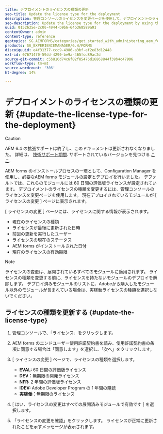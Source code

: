 ```yaml
---
title: デプロイメントのライセンスの種類の更新
seo-title: Update the license type for the deployment
description: 管理コンソールのライセンスを変更ページを使用して、デプロイメントのライセンスの種類を更新します。
seo-description: Update the license type for the deployment by using the Change License page in administration console.
uuid: 0152635e-2c00-4944-b9b6-64b368589a91
contentOwner: admin
content-type: reference
geptopics: SG_AEMFORMS/categories/get_started_with_administering_aem_forms_on_jee
products: SG_EXPERIENCEMANAGER/6.4/FORMS
discoiquuid: e4f31377-ccc9-4986-a3bf-ef2e83d12448
exl-id: 07671470-59dd-4290-be9a-465fcd89ac2d
source-git-commit: c5b816d74c6f02f85476d16868844f39b4c47996
workflow-type: tm+mt
source-wordcount: '306'
ht-degree: 14%

---
```


# デプロイメントのライセンスの種類の更新 {#update-the-license-type-for-the-deployment}

>[!CAUTION]
>
>AEM 6.4 の拡張サポートは終了し、このドキュメントは更新されなくなりました。 詳細は、 [技術サポート期間](https://helpx.adobe.com/jp/support/programs/eol-matrix.html). サポートされているバージョンを見つける [ここ](https://experienceleague.adobe.com/docs/?lang=ja).

AEM forms のインストールプロセスの一環として、Configuration Manager を使用し、必要なAEM forms モジュールの設定とデプロイを行いました。 デフォルトでは、これらのモジュールには 60 日間の評価版ライセンスが設定されています。 デプロイメントのライセンスの種類を変更するには、管理コンソールのライセンスを変更ページを使用します。 現在デプロイされているモジュールが [ ライセンスの変更 ] ページに表示されます。

[ ライセンスの変更 ] ページには、ライセンスに関する情報が表示されます。

* 現在のライセンスの種類
* ライセンスが最後に更新された日時
* 前回の更新を実行したユーザー
* ライセンスの現在のステータス
* AEM forms がインストールされた日付
* 現在のライセンスの有効期限

>[!NOTE]
>
>ライセンスの変更は、展開されているすべてのモジュールに適用されます。 ライセンスの種類を変更する前に、ライセンスを持たないモジュールのデプロイを解除します。 デプロイ済みモジュールのリストに、Adobeから購入したモジュール以外のモジュールが含まれている場合は、実稼動ライセンスの種類を選択しないでください。

## ライセンスの種類を更新する {#update-the-license-type}

1. 管理コンソールで、「ライセンス」をクリックします。
1. AEM forms のエンドユーザー使用許諾契約書を読み、使用許諾契約書の条項に同意する場合は「同意します」を選択し、「次へ」をクリックします。
1. [ ライセンスの変更 ] ページで、ライセンスの種類を選択します。

   * **EVAL:** 60 日間の評価版ライセンス
   * **DEV：**&#x200B;無期限の開発ライセンス
   * **NFR:** 2 年間の評価版ライセンス
   * **IDEV:** Adobe Developer Program の 1 年間の購読
   * **実稼働：**&#x200B;無期限のライセンス

1. [ はい、ライセンスの変更はすべての展開済みモジュールで有効です ] を選択します。
1. 「ライセンスの変更を確認」をクリックします。 ライセンスが正常に更新されたことを示すメッセージが表示されます。
